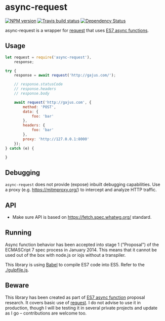 # async-request

[![NPM version](http://img.shields.io/npm/v/async-request.svg?style=flat)](https://www.npmjs.org/package/async-request)
[![Travis build status](http://img.shields.io/travis/gajus/async-request/master.svg?style=flat)](https://travis-ci.org/gajus/async-request)
[![Dependency Status](https://david-dm.org/gajus/async-request.svg?style=flat)](https://david-dm.org/gajus/async-request)

async-request is a wrapper for [request](https://www.npmjs.com/package/request) that uses [ES7 async functions](https://github.com/lukehoban/ecmascript-asyncawait).

## Usage

```js
let request = require('async-request'),
    response;

try {
    response = await request('http://gajus.com/');

    // response.statusCode
    // response.headers
    // response.body

    await request('http://gajus.com', {
        method: 'POST',
        data: {
            foo: 'bar'
        },
        headers: {
            foo: 'bar'
        },
        proxy: 'http://127.0.0.1:8000'
    });
} catch (e) {

}
```

## Debugging

`async-request` does not provide (expose) inbuilt debugging capabilities. Use a proxy (e.g. https://mitmproxy.org/) to intercept and analyze HTTP traffic.

## API

* Make sure API is based on https://fetch.spec.whatwg.org/ standard.

## Running

Async function behavior has been accepted into stage 1 ("Proposal") of the ECMASCript 7 spec process in January 2014. This means that it cannot be used out of the box with node.js or iojs without a transpiler.

This library is using [Babel](https://babeljs.io/) to compile ES7 code into ES5. Refer to the [./gulpfile.js](./gulpfile.js).

## Beware

This library has been created as part of [ES7 async function](https://github.com/lukehoban/ecmascript-asyncawait) proposal research. It covers basic use of [request](https://www.npmjs.com/package/request). I do not advise to use it in production, though I will be testing it in several private projects and update as I go – contributions are welcome too.
